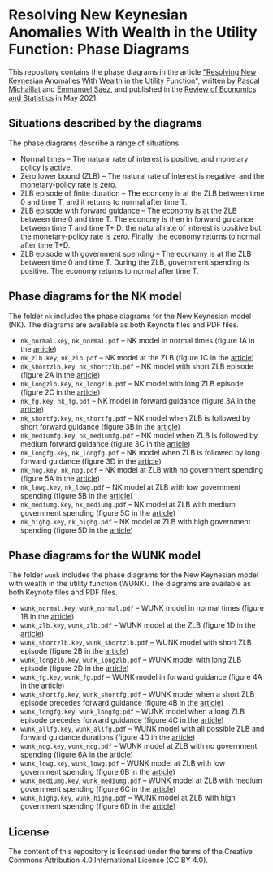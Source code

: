 # Resolving New Keynesian Anomalies With Wealth in the Utility Function: Phase Diagrams

This repository contains the phase diagrams in the article ["Resolving New Keynesian Anomalies With Wealth in the Utility Function"](https://pascalmichaillat.org/11/), written by [Pascal Michaillat](https://pascalmichaillat.org) and [Emmanuel Saez](https://eml.berkeley.edu/~saez/), and published in the [Review of Economics and Statistics](https://doi.org/10.1162/rest_a_00893) in May 2021.

## Situations described by the diagrams

The phase diagrams describe a range of situations.

+ Normal times – The natural rate of interest is positive, and monetary policy is active.
+ Zero lower bound (ZLB) – The natural rate of interest is negative, and the monetary-policy rate is zero.
+ ZLB episode of finite duration – The economy is at the ZLB between time 0 and time T, and it returns to normal after time T.
+ ZLB episode with forward guidance – The economy is at the ZLB between time 0 and time T. The economy is then in forward guidance between time T and time T+ D: the natural rate of interest is positive but the monetary-policy rate is zero. Finally, the economy returns to normal after time T+D. 
+ ZLB episode with government spending – The economy is at the ZLB between time 0 and time T. During the ZLB, government spending is positive. The economy returns to normal after time T.

## Phase diagrams for the NK model

The folder `nk` includes the phase diagrams for the New Keynesian model (NK). The diagrams are available as both Keynote files and PDF files.

+ `nk_normal.key`, `nk_normal.pdf` – NK model in normal times (figure 1A in the [article](https://doi.org/10.1162/rest_a_00893))
+ `nk_zlb.key`, `nk_zlb.pdf` – NK model at the ZLB (figure 1C in the [article](https://doi.org/10.1162/rest_a_00893))
+ `nk_shortzlb.key`, `nk_shortzlb.pdf` – NK model with short ZLB episode (figure 2A in the [article](https://doi.org/10.1162/rest_a_00893))
+ `nk_longzlb.key`, `nk_longzlb.pdf` – NK model with long ZLB episode (figure 2C in the [article](https://doi.org/10.1162/rest_a_00893))
+ `nk_fg.key`, `nk_fg.pdf` – NK model in forward guidance (figure 3A in the [article](https://doi.org/10.1162/rest_a_00893))
+ `nk_shortfg.key`, `nk_shortfg.pdf` – NK model when ZLB is followed by short forward guidance (figure 3B in the [article](https://doi.org/10.1162/rest_a_00893))
+ `nk_mediumfg.key`, `nk_mediumfg.pdf` – NK model when ZLB is followed by medium forward guidance (figure 3C in the [article](https://doi.org/10.1162/rest_a_00893))
+ `nk_longfg.key`, `nk_longfg.pdf` – NK model when ZLB is followed by long forward guidance (figure 3D in the [article](https://doi.org/10.1162/rest_a_00893))
+ `nk_nog.key`, `nk_nog.pdf` – NK model at ZLB with no government spending (figure 5A in the [article](https://doi.org/10.1162/rest_a_00893))
+ `nk_lowg.key`, `nk_lowg.pdf` – NK model at ZLB with low government spending (figure 5B in the [article](https://doi.org/10.1162/rest_a_00893))
+ `nk_mediumg.key`, `nk_mediumg.pdf` – NK model at ZLB with medium government spending (figure 5C in the [article](https://doi.org/10.1162/rest_a_00893))
+ `nk_highg.key`, `nk_highg.pdf` – NK model at ZLB with high government spending (figure 5D in the [article](https://doi.org/10.1162/rest_a_00893))

## Phase diagrams for the WUNK model

The folder `wunk` includes the phase diagrams for the New Keynesian model with wealth in the utility function (WUNK). The diagrams are available as both Keynote files and PDF files.

+ `wunk_normal.key`, `wunk_normal.pdf` – WUNK model in normal times (figure 1B in the [article](https://doi.org/10.1162/rest_a_00893))
+ `wunk_zlb.key`, `wunk_zlb.pdf` – WUNK model at the ZLB (figure 1D in the [article](https://doi.org/10.1162/rest_a_00893))
+ `wunk_shortzlb.key`, `wunk_shortzlb.pdf` – WUNK model with short ZLB episode (figure 2B in the [article](https://doi.org/10.1162/rest_a_00893))
+ `wunk_longzlb.key`, `wunk_longzlb.pdf` – WUNK model with long ZLB episode (figure 2D in the [article](https://doi.org/10.1162/rest_a_00893))
+ `wunk_fg.key`, `wunk_fg.pdf` – WUNK model in forward guidance (figure 4A in the [article](https://doi.org/10.1162/rest_a_00893))
+ `wunk_shortfg.key`, `wunk_shortfg.pdf` – WUNK model when a short ZLB episode precedes forward guidance (figure 4B in the [article](https://doi.org/10.1162/rest_a_00893))
+ `wunk_longfg.key`, `wunk_longfg.pdf` – WUNK model when a long ZLB episode precedes forward guidance (figure 4C in the [article](https://doi.org/10.1162/rest_a_00893))
+ `wunk_allfg.key`, `wunk_allfg.pdf` – WUNK model with all possible ZLB and forward guidance durations (figure 4D in the [article](https://doi.org/10.1162/rest_a_00893))
+ `wunk_nog.key`, `wunk_nog.pdf` – WUNK model at ZLB with no government spending (figure 6A in the [article](https://doi.org/10.1162/rest_a_00893))
+ `wunk_lowg.key`, `wunk_lowg.pdf` – WUNK model at ZLB with low government spending (figure 6B in the [article](https://doi.org/10.1162/rest_a_00893))
+ `wunk_mediumg.key`, `wunk_mediumg.pdf` – WUNK model at ZLB with medium government spending (figure 6C in the [article](https://doi.org/10.1162/rest_a_00893))
+ `wunk_highg.key`, `wunk_highg.pdf` – WUNK model at ZLB with high government spending (figure 6D in the [article](https://doi.org/10.1162/rest_a_00893))

## License

The content of this repository is licensed under the terms of the Creative Commons Attribution 4.0 International License (CC BY 4.0).
